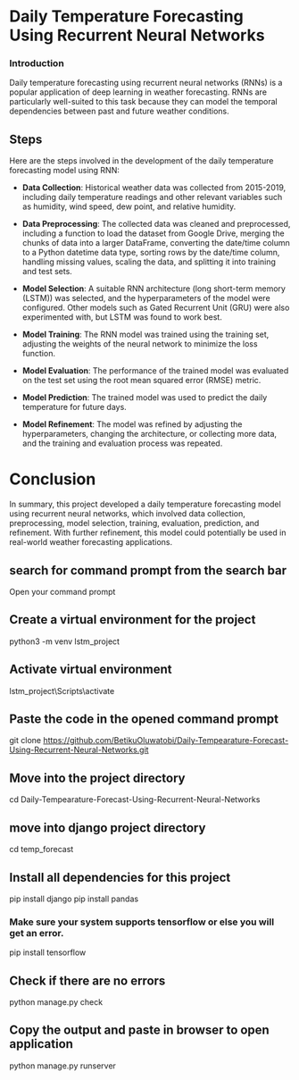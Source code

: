 # Daily Temperature Forecasting Using Recurrent Neural Networks
<h3>Introduction</h3> 
Daily temperature forecasting using recurrent neural networks (RNNs) is a popular application of deep learning in weather forecasting. RNNs are particularly well-suited to this task because they can model the temporal dependencies between past and future weather conditions.

## Steps
Here are the steps involved in the development of the daily temperature forecasting model using RNN:

* **Data Collection**: Historical weather data was collected from 2015-2019, including daily temperature readings and other relevant variables such as humidity, wind speed, dew point, and relative humidity.

* **Data Preprocessing**: The collected data was cleaned and preprocessed, including a function to load the dataset from Google Drive, merging the chunks of data into a larger DataFrame, converting the date/time column to a Python datetime data type, sorting rows by the date/time column, handling missing values, scaling the data, and splitting it into training and test sets.

* **Model Selection**: A suitable RNN architecture (long short-term memory (LSTM)) was selected, and the hyperparameters of the model were configured. Other models such as Gated Recurrent Unit (GRU) were also experimented with, but LSTM was found to work best.

* **Model Training**: The RNN model was trained using the training set, adjusting the weights of the neural network to minimize the loss function.

* **Model Evaluation**: The performance of the trained model was evaluated on the test set using the root mean squared error (RMSE) metric.

* **Model Prediction**: The trained model was used to predict the daily temperature for future days.

* **Model Refinement**: The model was refined by adjusting the hyperparameters, changing the architecture, or collecting more data, and the training and evaluation process was repeated.

# Conclusion
In summary, this project developed a daily temperature forecasting model using recurrent neural networks, which involved data collection, preprocessing, model selection, training, evaluation, prediction, and refinement. With further refinement, this model could potentially be used in real-world weather forecasting applications.

## search for command prompt from the search bar
Open your command prompt 

## Create a virtual environment for the project
python3 -m venv lstm_project

## Activate virtual environment
lstm_project\Scripts\activate

## Paste the code in the opened command prompt
git clone https://github.com/BetikuOluwatobi/Daily-Tempearature-Forecast-Using-Recurrent-Neural-Networks.git 

## Move into the project directory
cd Daily-Tempearature-Forecast-Using-Recurrent-Neural-Networks

## move into django project directory
cd temp_forecast

## Install all dependencies for this project
pip install django
pip install pandas

### Make sure your system supports tensorflow or else you will get an error.
pip install tensorflow

## Check if there are no errors
python manage.py check 

## Copy the output and paste in browser to open application
python manage.py runserver


